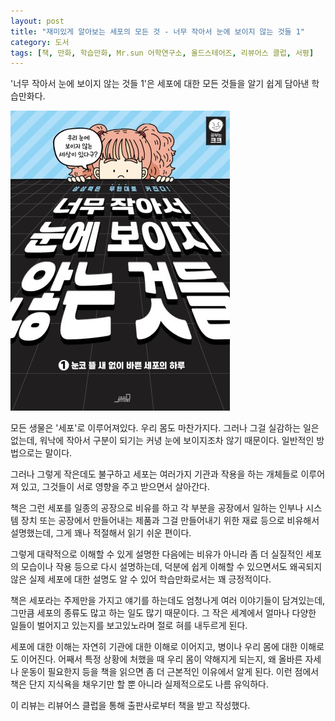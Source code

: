 ```yaml
---
layout: post
title: "재미있게 알아보는 세포의 모든 것 - 너무 작아서 눈에 보이지 않는 것들 1"
category: 도서
tags: [책, 만화, 학습만화, Mr.sun 어학연구소, 올드스테어즈, 리뷰어스 클럽, 서평]
---
```


'너무 작아서 눈에 보이지 않는 것들 1'은
세포에 대한 모든 것들을 알기 쉽게 담아낸 학습만화다.

![표지](/images/things-that-are-too-small-to-see-1-comic-book-h480.jpg)

﻿모든 생물은 '세포'로 이루어져있다.
우리 몸도 마찬가지다.
그러나 그걸 실감하는 일은 없는데,
워낙에 작아서 구분이 되기는 커녕 눈에 보이지조차 않기 때문이다.
일반적인 방법으로는 말이다.

그러나 그렇게 작은데도 불구하고 세포는 여러가지 기관과 작용을 하는 개체들로 이루어져 있고,
그것들이 서로 영향을 주고 받으면서 살아간다.

책은 그런 세포를 일종의 공장으로 비유를 하고
각 부분을 공장에서 일하는 인부나 시스템 장치
또는 공장에서 만들어내는 제품과 그걸 만들어내기 위한 재료 등으로 비유해서 설명했는데,
그게 꽤나 적절해서 읽기 쉬운 편이다.

그렇게 대략적으로 이해할 수 있게 설명한 다음에는
비유가 아니라 좀 더 실질적인 세포의 모습이나 작용 등으로 다시 설명하는데,
덕분에 쉽게 이해할 수 있으면서도 왜곡되지 않은 실제 세포에 대한 설명도 알 수 있어
학습만화로서는 꽤 긍정적이다.

책은 세포라는 주제만을 가지고 얘기를 하는데도 엄청나게 여러 이야기들이 담겨있는데,
그만큼 세포의 종류도 많고 하는 일도 많기 때문이다.
그 작은 세계에서 얼마나 다양한 일들이 벌어지고 있는지를 보고있노라며 절로 혀를 내두르게 된다.

세포에 대한 이해는 자연히 기관에 대한 이해로 이어지고, 병이나 우리 몸에 대한 이해로도 이어진다.
어째서 특정 상황에 처했을 때 우리 몸이 약해지게 되는지,
왜 올바른 자세나 운동이 필요한지 등을 책을 읽으면 좀 더 근본적인 이유에서 알게 된다.
이런 점에서 책은 단지 지식욕을 채우기만 할 뿐 아니라 실제적으로도 나름 유익하다.



<div class="im im-info">
이 리뷰는 리뷰어스 클럽을 통해 출판사로부터 책을 받고 작성했다.
</div>
